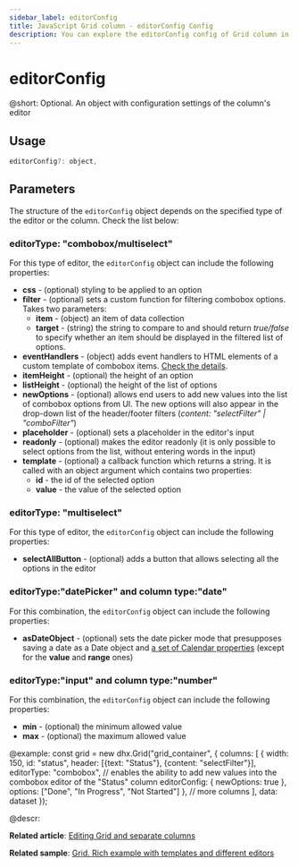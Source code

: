 ```yaml
---
sidebar_label: editorConfig
title: JavaScript Grid column - editorConfig Config 
description: You can explore the editorConfig config of Grid column in the documentation of the DHTMLX JavaScript UI library. Browse developer guides and API reference, try out code examples and live demos, and download a free 30-day evaluation version of DHTMLX Suite.
---
```


# editorConfig

@short: Optional. An object with configuration settings of the column's editor

## Usage

~~~jsx
editorConfig?: object,
~~~

## Parameters

The structure of the `editorConfig` object depends on the specified type of the editor or the column. Check the list below:

### editorType: "combobox/multiselect"

For this type of editor, the `editorConfig` object can include the following properties:

- **css** - (optional) styling to be applied to an option
- **filter** - (optional) sets a custom function for filtering combobox options. Takes two parameters:
	- **item** - (object) an item of data collection
	- **target** - (string) the string to compare to
and should return *true/false* to specify whether an item should be displayed in the filtered list of options.
- **eventHandlers** - (object) adds event handlers to HTML elements of a custom template of combobox items. [Check the details](/combobox/api/combobox_eventhandlers_config/).
- **itemHeight** - (optional) the height of an option
- **listHeight** - (optional) the height of the list of options
- **newOptions** - (optional) allows end users to add new values into the list of combobox options from UI. The new options will also appear in the drop-down list of the header/footer filters (*content: "selectFilter" | "comboFilter"*)
- **placeholder** - (optional) sets a placeholder in the editor's input
- **readonly** - (optional) makes the editor readonly (it is only possible to select options from the list, without entering words in the input)
- **template** - (optional) a callback function which returns a string. It is called with an object argument which contains two properties:
	- **id** - the id of the selected option
	- **value** - the value of the selected option

### editorType: "multiselect"

For this type of editor, the `editorConfig` object can include the following properties:

- **selectAllButton** - (optional) adds a button that allows selecting all the options in the editor

### editorType:"datePicker" and column type:"date"

For this combination, the `editorConfig` object can include the following properties:
- **asDateObject** - (optional) sets the date picker mode that presupposes saving a date as a Date object
and [a set of Calendar properties](/category/calendar-properties/) (except for the **value** and **range** ones)

### editorType:"input" and column type:"number"

For this combination, the `editorConfig` object can include the following properties:

- **min** - (optional) the minimum allowed value
- **max** - (optional) the maximum allowed value

@example:
const grid = new dhx.Grid("grid_container", {
    columns: [
        {
            width: 150,
            id: "status",
            header: [{text: "Status"}, {content: "selectFilter"}],
            editorType: "combobox",
            // enables the ability to add new values into the combobox editor of the "Status" column
            editorConfig: { newOptions: true },
            options: ["Done", "In Progress", "Not Started"]
        },
        // more columns
    ],
    data: dataset
});

@descr:

**Related article**: [Editing Grid and separate columns](grid/configuration.md#editing-grid-and-separate-columns)

**Related sample**: [Grid. Rich example with templates and different editors](https://snippet.dhtmlx.com/1mxmshax)